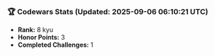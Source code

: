 ### 🏆 Codewars Stats (Updated: 2025-09-06 06:10:21 UTC)

- **Rank:** 8 kyu
- **Honor Points:** 3
- **Completed Challenges:** 1
